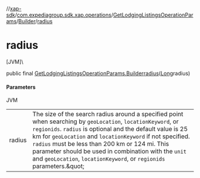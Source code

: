 //[xap-sdk](../../../../index.md)/[com.expediagroup.sdk.xap.operations](../../index.md)/[GetLodgingListingsOperationParams](../index.md)/[Builder](index.md)/[radius](radius.md)

# radius

[JVM]\

public final [GetLodgingListingsOperationParams.Builder](index.md)[radius](radius.md)([Long](https://docs.oracle.com/javase/8/docs/api/java/lang/Long.html)radius)

#### Parameters

JVM

| | |
|---|---|
| radius | The size of the search radius around a specified point when searching by `geoLocation`, `locationKeyword`, or `regionids`.  `radius` is optional and the default value is 25 km for `geoLocation` and `locationKeyword` if not specified. `radius` must be less than 200 km or 124 mi.  This parameter should be used in combination with the `unit` and `geoLocation`, `locationKeyword`, or `regionids` parameters.\&quot; |
